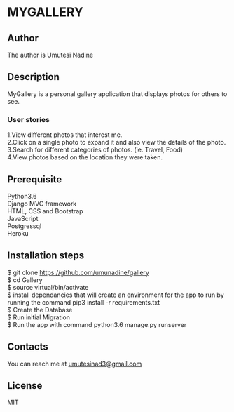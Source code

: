 # MYGALLERY

## Author
The author is Umutesi Nadine

## Description
MyGallery is a personal gallery application that displays photos for others to see.

### User stories
1.View different photos that interest me.<br />
2.Click on a single photo to expand it and also view the details of the photo. <br />
3.Search for different categories of photos. (ie. Travel, Food)<br />
4.View photos based on the location they were taken.

## Prerequisite
Python3.6 <br />
Django MVC framework<br />
HTML, CSS and Bootstrap<br />
JavaScript<br />
Postgressql<br />
Heroku

## Installation steps
$ git clone https://github.com/umunadine/gallery <br />
$ cd Gallery<br />
$ source virtual/bin/activate<br />
$ install dependancies that will create an environment for the app to run by running the command pip3 install -r requirements.txt<br />
$ Create the Database<br />
$ Run initial Migration<br />
$ Run the app with command python3.6 manage.py runserver<br />

## Contacts
You can reach me at umutesinad3@gmail.com

## License
MIT
